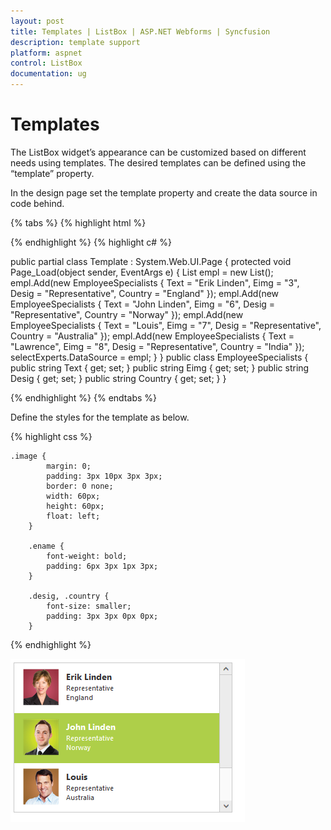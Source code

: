```yaml
---
layout: post
title: Templates | ListBox | ASP.NET Webforms | Syncfusion
description: template support
platform: aspnet
control: ListBox
documentation: ug
---
```


# Templates

The ListBox widget’s appearance can be customized based on different needs using templates. The desired templates can be defined using the “template” property.

In the design page set the template property and create the data source in code behind.

{% tabs %}
{% highlight html %}

<div class="control">
     <ej:ListBox ID="ListBox" runat="server" Width="350" Template='<div><img class="image" src="../content/images/Employees/${eimg}.png" alt="employee"/><div class="ename"> ${Text} </div><div class="desig"> ${desig} </div><div class="country"> ${country} </div></div>'>
     </ej:ListBox>
</div>

{% endhighlight %}
{% highlight c# %}

public partial class Template : System.Web.UI.Page
        {
            protected void Page_Load(object sender, EventArgs e)
            {
                List<EmployeeSpecialists> empl = new List<EmployeeSpecialists>();
                empl.Add(new EmployeeSpecialists { Text = "Erik Linden", Eimg = "3", Desig = "Representative", Country = "England" });
                empl.Add(new EmployeeSpecialists { Text = "John Linden", Eimg = "6", Desig = "Representative", Country = "Norway" });
                empl.Add(new EmployeeSpecialists { Text = "Louis", Eimg = "7", Desig = "Representative", Country = "Australia" });
                empl.Add(new EmployeeSpecialists { Text = "Lawrence", Eimg = "8", Desig = "Representative", Country = "India" });
                selectExperts.DataSource = empl;
            }
        }
        public class EmployeeSpecialists
        {
            public string Text { get; set; }
            public string Eimg { get; set; }
            public string Desig { get; set; }
            public string Country { get; set; }
        }


{% endhighlight %}
{% endtabs %}

Define the styles for the template as below.


{% highlight css %}

    .image {
            margin: 0;
            padding: 3px 10px 3px 3px;
            border: 0 none;
            width: 60px;
            height: 60px;
            float: left;
        }

        .ename {
            font-weight: bold;
            padding: 6px 3px 1px 3px;
        }

        .desig, .country {
            font-size: smaller;
            padding: 3px 3px 0px 0px;
        }

{% endhighlight %}


 ![](Templates_images/Templates_img1.png)